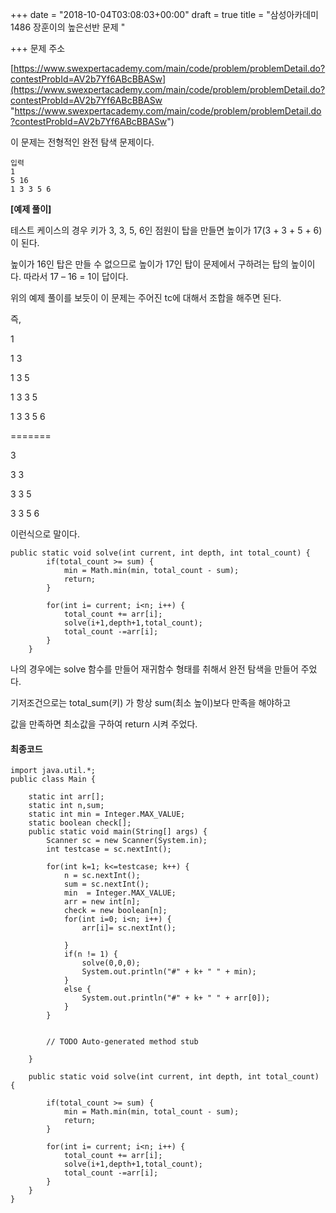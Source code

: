 +++
date = "2018-10-04T03:08:03+00:00"
draft = true
title = "삼성아카데미 1486 장훈이의 높은선반 문제 "

+++
문제 주소

[https://www.swexpertacademy.com/main/code/problem/problemDetail.do?contestProbId=AV2b7Yf6ABcBBASw](https://www.swexpertacademy.com/main/code/problem/problemDetail.do?contestProbId=AV2b7Yf6ABcBBASw "https://www.swexpertacademy.com/main/code/problem/problemDetail.do?contestProbId=AV2b7Yf6ABcBBASw")

이 문제는 전형적인 완전 탐색 문제이다.

    입력
    1
    5 16
    1 3 3 5 6

**\[예제 풀이\]**

테스트 케이스의 경우 키가 3, 3, 5, 6인 점원이 탑을 만들면 높이가 17(3 + 3 + 5 + 6)이 된다.

높이가 16인 탑은 만들 수 없으므로 높이가 17인 탑이 문제에서 구하려는 탑의 높이이다. 따라서 17 – 16 = 1이 답이다.

위의 예제 풀이를 보듯이 이 문제는 주어진 tc에 대해서 조합을 해주면 된다.

즉,

1

1 3

1 3 5

1 3 3 5

1 3 3 5 6

=======

3

3 3

3 3 5

3 3 5 6

이런식으로 말이다.

    public static void solve(int current, int depth, int total_count) {
    		if(total_count >= sum) { 
    			min = Math.min(min, total_count - sum);
    			return;
    		}
    	
    		for(int i= current; i<n; i++) {
    			total_count += arr[i];
    			solve(i+1,depth+1,total_count);
    			total_count -=arr[i];
    		}	
    	}

나의 경우에는 solve 함수를 만들어 재귀함수 형태를 취해서 완전 탐색을 만들어 주었다.

기저조건으로는 total_sum(키) 가 항상 sum(최소 높이)보다 만족을 해야하고

값을 만족하면 최소값을 구하여 return 시켜 주었다.

#### 최종코드

    import java.util.*;
    public class Main {
    
    	static int arr[];
    	static int n,sum;
    	static int min = Integer.MAX_VALUE;
    	static boolean check[];
    	public static void main(String[] args) {
    		Scanner sc = new Scanner(System.in);
    		int testcase = sc.nextInt();
    		
    		for(int k=1; k<=testcase; k++) {
    			n = sc.nextInt();
    			sum = sc.nextInt();
    			min  = Integer.MAX_VALUE;
    			arr = new int[n];
    			check = new boolean[n];
    			for(int i=0; i<n; i++) {
    				arr[i]= sc.nextInt();
    
    			}
    			if(n != 1) {
    				solve(0,0,0);
    				System.out.println("#" + k+ " " + min);
    			}
    			else {
    				System.out.println("#" + k+ " " + arr[0]);
    			}
    		}
    		
    		
    		// TODO Auto-generated method stub
    
    	}
    	
    	public static void solve(int current, int depth, int total_count) {
    
    		if(total_count >= sum) { 
    			min = Math.min(min, total_count - sum);
    			return;
    		}
    	
    		for(int i= current; i<n; i++) {
    			total_count += arr[i];
    			solve(i+1,depth+1,total_count);
    			total_count -=arr[i];
    		}	
    	}
    }